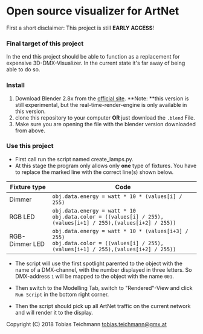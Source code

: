 # Open source visualizer for ArtNet

First a short disclaimer: This project is still **EARLY ACCESS**!

### Final target of this project
In the end this project should be able to function as a replacement for expensive 3D-DMX-Visualizer.
In the current state it's far away of being able to do so.

### Install
1. Download Blender 2.8x from the [official site](https://builder.blender.org/download/).
**Note: **this version is still experimental, but the real-time-render-engine is only available in this version.
2. clone this repository to your computer **OR** just download the `.blend` File.
3. Make sure you are opening the file with the blender version downloaded from above.

### Use this project
* First call run the script named create_lamps.py.
* At this stage the program only allows only **one** type of fixtures. You have to replace the marked line with the correct line(s) shown below.

Fixture type | Code
------------ | -------------
Dimmer | `obj.data.energy = watt * 10 * (values[i] / 255)`
RGB LED | `obj.data.energy = watt * 10` <br> `obj.data.color = ((values[i] / 255),(values[i+1] / 255),(values[i+2] / 255))`
RGB-Dimmer LED | `obj.data.energy = watt * 10 * (values[i+3] / 255)` <br> `obj.data.color = ((values[i] / 255),(values[i+1] / 255),(values[i+2] / 255))`

* The script will use the first spotlight parented to the object with the name of a DMX-channel, with the number displayed in three letters. So DMX-address `1` will be mapped to the object with the name `001`.

* Then switch to the Modelling Tab, switch to "Rendered"-View and click `Run Script` in the bottom right corner.

* Then the script should pick up all ArtNet traffic on the current network and will render it to the display.

Copyright (C) 2018 Tobias Teichmann <tobias.teichmann@gmx.at>
